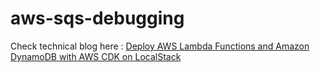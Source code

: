 # aws-sqs-debugging

Check technical blog here : [Deploy AWS Lambda Functions and Amazon DynamoDB with AWS CDK on LocalStack](https://dev.to/aws-builders/aws-python-utility-to-inspect-purge-sqs-queues-on-localstack-5ed1)
